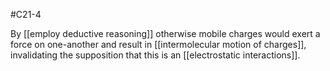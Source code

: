 #C21-4 

By [[employ deductive reasoning]] otherwise mobile charges would exert a force on one-another and result in [[intermolecular motion of charges]], invalidating the supposition that this is an [[electrostatic interactions]].